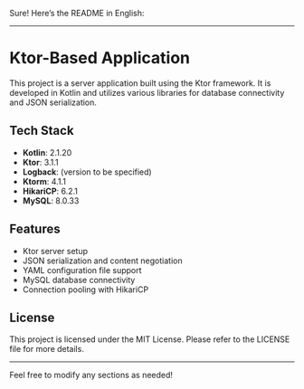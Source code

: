 <div display="flex" class="css-18uwpz8"><div aria-expanded="false" aria-haspopup="dialog" style="position: fixed; user-select: none; pointer-events: none;"></div><div id="chat-room-message-3" class="css-0"><div class="css-1j17jy3"><p color="$color_text_primary" class="css-np9kzu">Sure! Here’s the README in English:</p>
<hr>
<h1 color="$color_text_primary" font-size="30px" font-weight="600" class="css-xlls5m">Ktor-Based Application</h1>
<p color="$color_text_primary" class="css-np9kzu">This project is a server application built using the Ktor framework. It is developed in Kotlin and utilizes various libraries for database connectivity and JSON serialization.</p>
<h2 color="$color_text_primary" font-size="24px" font-weight="600" class="css-13o5nww">Tech Stack</h2>
<ul color="$color_text_primary" class="css-25cm1">
<li color="$color_text_primary" class="css-10efh88"><strong color="$color_text_primary" class="css-q6mb20">Kotlin</strong>: 2.1.20</li>
<li color="$color_text_primary" class="css-10efh88"><strong color="$color_text_primary" class="css-q6mb20">Ktor</strong>: 3.1.1</li>
<li color="$color_text_primary" class="css-10efh88"><strong color="$color_text_primary" class="css-q6mb20">Logback</strong>: (version to be specified)</li>
<li color="$color_text_primary" class="css-10efh88"><strong color="$color_text_primary" class="css-q6mb20">Ktorm</strong>: 4.1.1</li>
<li color="$color_text_primary" class="css-10efh88"><strong color="$color_text_primary" class="css-q6mb20">HikariCP</strong>: 6.2.1</li>
<li color="$color_text_primary" class="css-10efh88"><strong color="$color_text_primary" class="css-q6mb20">MySQL</strong>: 8.0.33</li>
</ul>
<h2 color="$color_text_primary" font-size="24px" font-weight="600" class="css-13o5nww">Features</h2>
<ul color="$color_text_primary" class="css-25cm1">
<li color="$color_text_primary" class="css-10efh88">Ktor server setup</li>
<li color="$color_text_primary" class="css-10efh88">JSON serialization and content negotiation</li>
<li color="$color_text_primary" class="css-10efh88">YAML configuration file support</li>
<li color="$color_text_primary" class="css-10efh88">MySQL database connectivity</li>
<li color="$color_text_primary" class="css-10efh88">Connection pooling with HikariCP</li>
</ul>
<h2 color="$color_text_primary" font-size="24px" font-weight="600" class="css-13o5nww"><h2 color="$color_text_primary" font-size="24px" font-weight="600" class="css-13o5nww">License</h2>
<p color="$color_text_primary" class="css-np9kzu">This project is licensed under the MIT License. Please refer to the LICENSE file for more details.</p>
<hr>
<p color="$color_text_primary" class="css-np9kzu">Feel free to modify any sections as needed!</p></div></div></div>